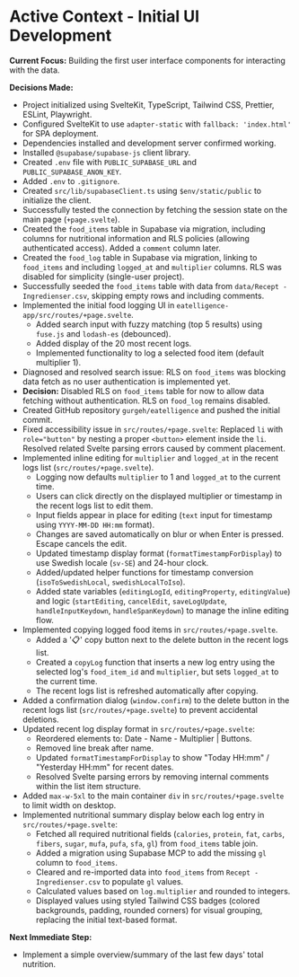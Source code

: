 # Active Context - Initial UI Development

**Current Focus:** Building the first user interface components for interacting with the data.

**Decisions Made:**
*   Project initialized using SvelteKit, TypeScript, Tailwind CSS, Prettier, ESLint, Playwright.
*   Configured SvelteKit to use `adapter-static` with `fallback: 'index.html'` for SPA deployment.
*   Dependencies installed and development server confirmed working.
*   Installed `@supabase/supabase-js` client library.
*   Created `.env` file with `PUBLIC_SUPABASE_URL` and `PUBLIC_SUPABASE_ANON_KEY`.
*   Added `.env` to `.gitignore`.
*   Created `src/lib/supabaseClient.ts` using `$env/static/public` to initialize the client.
*   Successfully tested the connection by fetching the session state on the main page (`+page.svelte`).
*   Created the `food_items` table in Supabase via migration, including columns for nutritional information and RLS policies (allowing authenticated access). Added a `comment` column later.
*   Created the `food_log` table in Supabase via migration, linking to `food_items` and including `logged_at` and `multiplier` columns. RLS was disabled for simplicity (single-user project).
*   Successfully seeded the `food_items` table with data from `data/Recept - Ingredienser.csv`, skipping empty rows and including comments.
*   Implemented the initial food logging UI in `eatelligence-app/src/routes/+page.svelte`.
    *   Added search input with fuzzy matching (top 5 results) using `fuse.js` and `lodash-es` (debounced).
    *   Added display of the 20 most recent logs.
    *   Implemented functionality to log a selected food item (default multiplier 1).
*   Diagnosed and resolved search issue: RLS on `food_items` was blocking data fetch as no user authentication is implemented yet.
*   **Decision:** Disabled RLS on `food_items` table for now to allow data fetching without authentication. RLS on `food_log` remains disabled.
*   Created GitHub repository `gurgeh/eatelligence` and pushed the initial commit.
*   Fixed accessibility issue in `src/routes/+page.svelte`: Replaced `li` with `role="button"` by nesting a proper `<button>` element inside the `li`. Resolved related Svelte parsing errors caused by comment placement.
*   Implemented inline editing for `multiplier` and `logged_at` in the recent logs list (`src/routes/+page.svelte`).
    *   Logging now defaults `multiplier` to 1 and `logged_at` to the current time.
    *   Users can click directly on the displayed multiplier or timestamp in the recent logs list to edit them.
    *   Input fields appear in place for editing (`text` input for timestamp using `YYYY-MM-DD HH:mm` format).
    *   Changes are saved automatically on blur or when Enter is pressed. Escape cancels the edit.
    *   Updated timestamp display format (`formatTimestampForDisplay`) to use Swedish locale (`sv-SE`) and 24-hour clock.
    *   Added/updated helper functions for timestamp conversion (`isoToSwedishLocal`, `swedishLocalToIso`).
    *   Added state variables (`editingLogId`, `editingProperty`, `editingValue`) and logic (`startEditing`, `cancelEdit`, `saveLogUpdate`, `handleInputKeydown`, `handleSpanKeydown`) to manage the inline editing flow.
*   Implemented copying logged food items in `src/routes/+page.svelte`.
    *   Added a '📋' copy button next to the delete button in the recent logs list.
    *   Created a `copyLog` function that inserts a new log entry using the selected log's `food_item_id` and `multiplier`, but sets `logged_at` to the current time.
    *   The recent logs list is refreshed automatically after copying.
*   Added a confirmation dialog (`window.confirm`) to the delete button in the recent logs list (`src/routes/+page.svelte`) to prevent accidental deletions.
*   Updated recent log display format in `src/routes/+page.svelte`:
    *   Reordered elements to: Date - Name - Multiplier | Buttons.
    *   Removed line break after name.
    *   Updated `formatTimestampForDisplay` to show "Today HH:mm" / "Yesterday HH:mm" for recent dates.
    *   Resolved Svelte parsing errors by removing internal comments within the list item structure.
*   Added `max-w-5xl` to the main container `div` in `src/routes/+page.svelte` to limit width on desktop.
*   Implemented nutritional summary display below each log entry in `src/routes/+page.svelte`:
    *   Fetched all required nutritional fields (`calories`, `protein`, `fat`, `carbs`, `fibers`, `sugar`, `mufa`, `pufa`, `sfa`, `gl`) from `food_items` table join.
    *   Added a migration using Supabase MCP to add the missing `gl` column to `food_items`.
    *   Cleared and re-imported data into `food_items` from `Recept - Ingredienser.csv` to populate `gl` values.
    *   Calculated values based on `log.multiplier` and rounded to integers.
    *   Displayed values using styled Tailwind CSS badges (colored backgrounds, padding, rounded corners) for visual grouping, replacing the initial text-based format.

**Next Immediate Step:**
*   Implement a simple overview/summary of the last few days' total nutrition.
